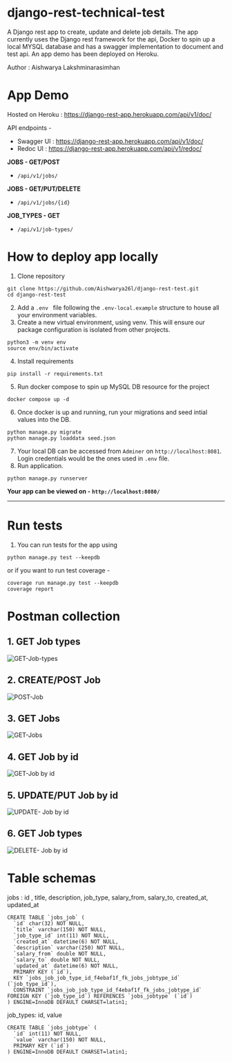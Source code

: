 # django-rest-technical-test

A Django rest app to create, update and delete job details. The app currently uses the Django rest framework for the api, Docker to spin up a local MYSQL database and has a swagger implementation to document and test api. An app demo has been deployed on Heroku.

Author : Aishwarya Lakshminarasimhan

# App Demo
Hosted on Heroku : https://django-rest-app.herokuapp.com/api/v1/doc/

API endpoints -

- Swagger UI : https://django-rest-app.herokuapp.com/api/v1/doc/
- Redoc UI : https://django-rest-app.herokuapp.com/api/v1/redoc/

<b> JOBS - GET/POST</b>
- ```/api/v1/jobs/```

<b> JOBS - GET/PUT/DELETE</b>
- ```/api/v1/jobs/{id}```

<b> JOB_TYPES - GET</b>
- ```/api/v1/job-types/```

# How to deploy app locally

1. Clone repository
```
git clone https://github.com/Aishwarya26l/django-rest-test.git 
cd django-rest-test
```
2. Add a ```.env ``` file following the ```.env-local.example``` structure to house all your environment variables. 
3. Create a new virtual environment, using venv. This will ensure our package configuration is isolated from other projects.
```
python3 -m venv env
source env/bin/activate
```
4. Install requirements
```
pip install -r requirements.txt
```
5. Run docker compose to spin up MySQL DB resource for the project
```
docker compose up -d
```
6. Once docker is up and running, run your migrations and seed intial values into the DB.
```
python manage.py migrate
python manage.py loaddata seed.json
```
7. Your local DB can be accessed from ```Adminer``` on ```http://localhost:8081```. Login credentials would be the ones used in ```.env``` file.
8. Run application.
```
python manage.py runserver
```
<b> Your app can be viewed on - ```http://localhost:8080/``` </b>

 ---
# Run tests
1. You can run tests for the app using 
```
python manage.py test --keepdb
```

or if you want to run test coverage - 
```
coverage run manage.py test --keepdb
coverage report
```

# Postman collection

<h2> 1. GET Job types </h2>

![GET-Job-types](./img/GET-Job-types.png)

<h2> 2. CREATE/POST Job</h2>

![POST-Job](./img/POST-Job.png)

<h2> 3. GET Jobs </h2>

![GET-Jobs](./img/GET-Jobs.png)

<h2> 4. GET Job by id </h2>

![GET-Job by id](./img/GET-Job%20by%20id.png)

<h2> 5. UPDATE/PUT Job by id </h2>

![UPDATE- Job by id](./img/UPDATE-%20Job%20by%20id.png)

<h2> 6. GET Job types </h2>

![DELETE- Job by id](./img/DELETE-%20Job%20by%20id.png)

# Table schemas

jobs : id , title, description, job_type, salary_from, salary_to, created_at, updated_at

```
CREATE TABLE `jobs_job` (
  `id` char(32) NOT NULL,
  `title` varchar(150) NOT NULL,
  `job_type_id` int(11) NOT NULL,
  `created_at` datetime(6) NOT NULL,
  `description` varchar(250) NOT NULL,
  `salary_from` double NOT NULL,
  `salary_to` double NOT NULL,
  `updated_at` datetime(6) NOT NULL,
  PRIMARY KEY (`id`),
  KEY `jobs_job_job_type_id_f4ebaf1f_fk_jobs_jobtype_id` (`job_type_id`),
  CONSTRAINT `jobs_job_job_type_id_f4ebaf1f_fk_jobs_jobtype_id` FOREIGN KEY (`job_type_id`) REFERENCES `jobs_jobtype` (`id`)
) ENGINE=InnoDB DEFAULT CHARSET=latin1;
```
job_types: id, value
```
CREATE TABLE `jobs_jobtype` (
  `id` int(11) NOT NULL,
  `value` varchar(150) NOT NULL,
  PRIMARY KEY (`id`)
) ENGINE=InnoDB DEFAULT CHARSET=latin1;
```